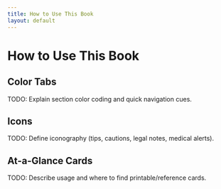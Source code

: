 ```yaml
---
title: How to Use This Book
layout: default
---
```


# How to Use This Book

## Color Tabs
TODO: Explain section color coding and quick navigation cues.

## Icons
TODO: Define iconography (tips, cautions, legal notes, medical alerts).

## At-a-Glance Cards
TODO: Describe usage and where to find printable/reference cards.
